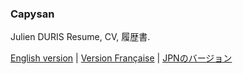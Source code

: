 ### Capysan

Julien DURIS Resume, CV, 履歴書.

[English version](https://monkeydioude.github.io/capysan/index.html) | [Version Française](https://monkeydioude.github.io/capysan/index_fr.html) | [JPNのバージョン](https://monkeydioude.github.io/capysan/index_jp.html)